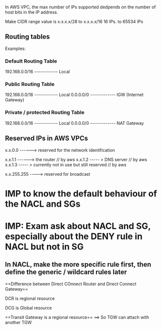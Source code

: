 

In AWS VPC, the max number of IPs supported dedpends on the number of host bits in the IP address.

Make CIDR range value is
x.x.x.x/28 to x.x.x.x/16
16 IPs.    to          65534 IPs



## Routing tables

Examples:
### Default Routing Table
192.168.0.0/16  ------------ Local


### Public Routing Table
192.168.0.0/16  ------------ Local
0.0.0.0/0 ------------- IGW (Internet Gateway)

### Private / protected Routing Table
192.168.0.0/16  ------------ Local
0.0.0.0/0 ------------- NAT Gateway 


## Reserved IPs in AWS VPCs
x.x.0.0 ------> reserved for the network identification

x.x.1.1 ------> the router // by aws
x.x.1.2 ----- > DNS server // by aws
x.x.1.3 ----- > currently not in use but still reserved // by aws


x.x.255.255 ----> reserved for broadcast



# IMP to know the default behaviour of the NACL and SGs
# IMP: Exam ask about NACL and SG, especially about the DENY rule in NACL but not in SG


## In NACL, make the more specific rule first, then define the generic / wildcard rules later



==Difference between Direct COnnect Router and Direct Connect Gateway==

DCR is regional resource

DCG is Global resource

==Transit Gateway is a regional resource==
==> So TGW can attach with another TGW
